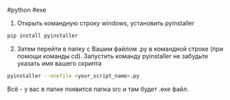#python #exe
1. Открыть командную строку windows, установить pyinstaller 
```bash
pip install pyinstaller 
```
2. Затем перейти в папку с Вашим файлом .py в командной строке (при помощи команды cd). Запустить команду pyinstaller не забудьте указать имя вашего скрипта 
```bash
pyinstaller --onefile <your_script_name>.py 
```
Всё - у вас в папке появится папка src и там будет .exe файл.
